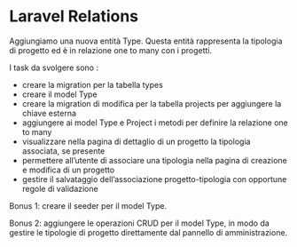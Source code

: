 # Laravel Relations

Aggiungiamo una nuova entità Type. Questa entità rappresenta la tipologia di progetto ed è in relazione one to many con i progetti.

I task da svolgere sono :

* creare la migration per la tabella types
* creare il model Type
* creare la migration di modifica per la tabella projects per aggiungere la chiave esterna
* aggiungere ai model Type e Project i metodi per definire la relazione one to many
* visualizzare nella pagina di dettaglio di un progetto la tipologia associata, se presente
* permettere all’utente di associare una tipologia nella pagina di creazione e modifica di un progetto
* gestire il salvataggio dell’associazione progetto-tipologia con opportune regole di validazione

Bonus 1:
creare il seeder per il model Type.

Bonus 2:
aggiungere le operazioni CRUD per il model Type, in modo da gestire le tipologie di progetto direttamente dal pannello di amministrazione.
